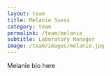 ```yaml
---
layout: team
title: Melanie Suess
category: team
permalink: /team/melanie
subtitle: Laboratory Manager
image: /team/images/melanie.jpg
---
```


Melanie bio here